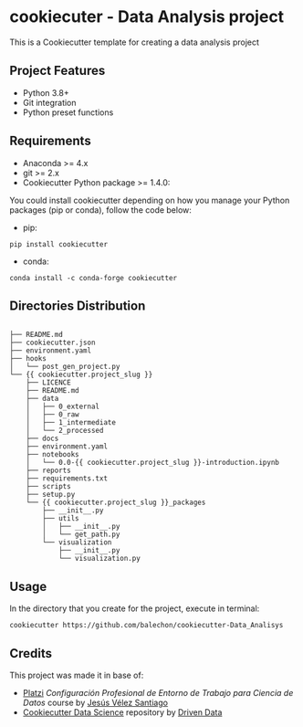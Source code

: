 # cookiecuter - Data Analysis project 

This is a Cookiecutter template for creating a data analysis project 
## Project Features
- Python 3.8+
- Git integration
- Python preset functions

## Requirements
- Anaconda >= 4.x
- git >= 2.x
- Cookiecutter Python package >= 1.4.0: 

You could install cookiecutter depending on how you manage your Python packages (pip or conda), follow the code below:

- pip:  

```
pip install cookiecutter
```

- conda: 

```
conda install -c conda-forge cookiecutter
```

## Directories Distribution
```

├── README.md
├── cookiecutter.json
├── environment.yaml
├── hooks
│   └── post_gen_project.py
└── {{ cookiecutter.project_slug }}
    ├── LICENCE
    ├── README.md
    ├── data
    │   ├── 0_external
    │   ├── 0_raw
    │   ├── 1_intermediate
    │   └── 2_processed
    ├── docs
    ├── environment.yaml
    ├── notebooks
    │   └── 0.0-{{ cookiecutter.project_slug }}-introduction.ipynb
    ├── reports
    ├── requirements.txt
    ├── scripts
    ├── setup.py
    └── {{ cookiecutter.project_slug }}_packages
        ├── __init__.py
        ├── utils
        │   ├── __init__.py
        │   └── get_path.py
        └── visualization
            ├── __init__.py
            └── visualization.py
```

## Usage
In the directory that you create for the project, execute in terminal:

```
cookiecutter https://github.com/balechon/cookiecutter-Data_Analisys
```
## Credits
This project was made it in base of:
- [Platzi](https://platzi.com) *Configuración Profesional de Entorno de Trabajo para Ciencia de Datos* course by [Jesús Vélez Santiago](https://github.com/jvelezmagic)
- [Cookiecutter Data Science](https://github.com/drivendata/cookiecutter-data-science) repository by [Driven Data](https://github.com/drivendata)